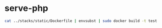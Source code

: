 serve-php
=========

```bash
cat ../stacks/static/Dockerfile | envsubst | sudo docker build -t test -
```
